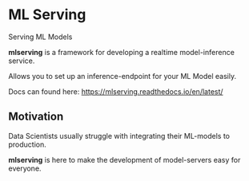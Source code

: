 # ML Serving
Serving ML Models

**mlserving** is a framework for developing a realtime model-inference service.

Allows you to set up an inference-endpoint for your ML Model easily.

Docs can found here:
https://mlserving.readthedocs.io/en/latest/

## Motivation
Data Scientists usually struggle with integrating their ML-models to production.

**mlserving** is here to make the development of model-servers easy for everyone.
